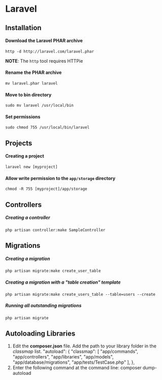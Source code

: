 Laravel
=======


Installation
--------------------------------------------------

#### Download the Laravel PHAR archive
`http -d http://laravel.com/laravel.phar`

**NOTE**: The `http` tool requires HTTPie

#### Rename the PHAR archive
`mv laravel.phar laravel`

#### Move to bin directory
`sudo mv laravel /usr/local/bin`

#### Set permissions
`sudo chmod 755 /usr/local/bin/laravel`


Projects
--------------------------------------------------

#### Creating a project
`laravel new [myproject]`

#### Allow write permission to the `app/storage` directory
`chmod -R 755 [myproject]/app/storage`


Controllers
--------------------------------------------------

##### Creating a controller
`php artisan controller:make SampleController`


Migrations
--------------------------------------------------

##### Creating a migration
`php artisan migrate:make create_user_table`

##### Creating a migration with a "table creation" template
`php artisan migrate:make create_users_table --table=users --create`

##### Running all outstanding migrations
`php artisan migrate`


Autoloading Libraries
--------------------------------------------------
1.  Edit the **composer.json** file. Add the path to your library folder in the *classmap* list.
        "autoload": {
            "classmap": [
                "app/commands",
                "app/controllers",
                "app/libraries",
                "app/models",
                "app/database/migrations",
                "app/tests/TestCase.php"
            ],
        },
2.  Enter the following command at the command line:
        composer dump-autoload